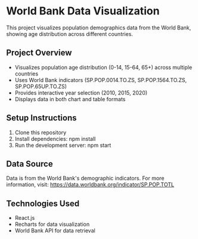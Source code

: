  # World Bank Data Visualization

This project visualizes population demographics data from the World Bank, showing age distribution across different countries.

## Project Overview

- Visualizes population age distribution (0-14, 15-64, 65+) across multiple countries
- Uses World Bank indicators (SP.POP.0014.TO.ZS, SP.POP.1564.TO.ZS, SP.POP.65UP.TO.ZS)
- Provides interactive year selection (2010, 2015, 2020)
- Displays data in both chart and table formats

## Setup Instructions

1. Clone this repository
2. Install dependencies:
npm install
3. Run the development server:
npm start
## Data Source

Data is from the World Bank's demographic indicators. For more information, visit:
https://data.worldbank.org/indicator/SP.POP.TOTL

 

## Technologies Used

- React.js
- Recharts for data visualization
- World Bank API for data retrieval
